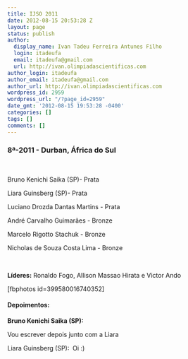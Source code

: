 ```yaml
---
title: IJSO 2011
date: 2012-08-15 20:53:28 Z
layout: page
status: publish
author:
  display_name: Ivan Tadeu Ferreira Antunes Filho
  login: itadeufa
  email: itadeufa@gmail.com
  url: http://ivan.olimpiadascientificas.com
author_login: itadeufa
author_email: itadeufa@gmail.com
author_url: http://ivan.olimpiadascientificas.com
wordpress_id: 2959
wordpress_url: "/?page_id=2959"
date_gmt: '2012-08-15 19:53:28 -0400'
categories: []
tags: []
comments: []
---
```


### 8ª-2011 - Durban, África do Sul

  
&nbsp;

 Bruno Kenichi Saika (SP)- Prata

Liara Guinsberg (SP)- Prata

Luciano Drozda Dantas Martins - Prata

André Carvalho Guimarães - Bronze

Marcelo Rigotto Stachuk - Bronze

Nicholas de Souza Costa Lima - Bronze

 

**Líderes:** Ronaldo Fogo, Allison Massao Hirata e Victor Ando

  
\[fbphotos id=399580016740352\]

 #### Depoimentos:

  
**Bruno Kenichi Saika (SP):**

 Vou escrever depois junto com a Liara

Liara Guinsberg (SP):  Oi :)

